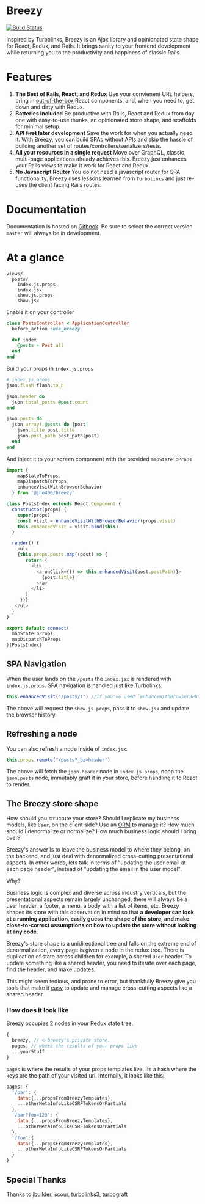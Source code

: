 # Breezy

[![Build Status](https://travis-ci.org/jho406/Breezy.svg?branch=master)](https://travis-ci.org/jho406/Breezy)

Inspired by Turbolinks, Breezy is an Ajax library and opinionated state shape for React, Redux, and Rails. It brings sanity to your frontend development while returning you to the productivity and happiness of classic Rails.

# Features

1. **The Best of Rails, React, and Redux** Use your convienent URL helpers, bring in [out-of-the-box](https://ant.design/components/button/) React components, and, when you need to, get down and dirty with Redux.
2. **Batteries Included** Be productive with Rails, React and Redux from day one with easy-to-use thunks, an opinionated store shape, and scaffolds for minimal setup.
3. **API** ~~**first**~~ **later development** Save the work for when you actually need it. With Breezy, you can build SPAs without APIs and skip the hassle of building another set of routes/controllers/serializers/tests.
4. **All your resources in a single request** Move over GraphQL, classic multi-page applications already achieves this. Breezy just enhances your Rails views to make it work for React and Redux.
5. **No Javascript Router** You do not need a javascript router for SPA functionality. Breezy uses lessons learned from `Turbolinks` and just re-uses the client facing Rails routes.

# Documentation

Documentation is hosted on [Gitbook](https://jho406.gitbook.io/breezy). Be sure to select the correct version. `master` will always be in development.

# At a glance

```text
views/
  posts/
    index.js.props
    index.jsx
    show.js.props
    show.jsx
```

Enable it on your controller

```ruby
class PostsController < ApplicationController
  before_action :use_breezy

  def index
    @posts = Post.all
  end
end
```

Build your props in `index.js.props`

```ruby
# index.js.props
json.flash flash.to_h

json.header do
  json.total_posts @post.count
end

json.posts do
  json.array! @posts do |post|
    json.title post.title
    json.post_path post_path(post)
  end
end
```

And inject it to your screen component with the provided `mapStateToProps`

```javascript
import {
    mapStateToProps,
    mapDispatchToProps,
    enhanceVisitWithBrowserBehavior
  } from '@jho406/breezy'

class PostsIndex extends React.Component {
  constructor(props) {
    super(props)
    const visit = enhanceVisitWithBrowserBehavior(props.visit)
    this.enhancedVisit = visit.bind(this)
  }

  render() {
    <ul>
    {this.props.posts.map((post) => {
       return (
         <li>
           <a onClick={() => this.enhancedVisit(post.postPath)}>
             {post.title}
           </a>
         </li>
       )
     })}
   </ul>
  }
}

export default connect(
  mapStateToProps,
  mapDispatchToProps
)(PostsIndex)
```

## SPA Navigation

When the user lands on the `/posts` the `index.jsx` is rendered with `index.js.props`. SPA navigation is handled just like Turbolinks:

```javascript
this.enhancedVisit("/posts/1") //if you've used `enhanceWithBrowserBehavior`
```

The above will request the `show.js.props`, pass it to `show.jsx` and update the browser history.

## Refreshing a node

You can also refresh a node inside of `index.jsx`.

```javascript
this.props.remote("/posts?_bz=header")
```

The above will fetch the `json.header` node in `index.js.props`, noop the `json.posts` node, immutably graft it in your store, before handling it to React to render.

## The Breezy store shape

How should you structure your store? Should I replicate my business models, like `User`, on the client side? Use an [ORM](https://github.com/tommikaikkonen/redux-orm) to manage it? How much should I denormalize or normalize? How much business logic should I bring over?

Breezy's answer is to leave the business model to where they belong, on the backend, and just deal with denormalized cross-cutting presentational aspects. In other words, lets talk in terms of "updating the user email at each page header", instead of "updating the email in the user model".

Why?

Business logic is complex and diverse across industry verticals, but the presentational aspects remain largely unchanged, there will always be a user header, a footer, a menu, a body with a list of items, etc. Breezy shapes its store with this observation in mind so that **a developer can look at a running application, easily guess the shape of the store, and make close-to-correct assumptions on how to update the store without looking at any code.**

Breezy's store shape is a unidirectional tree and falls on the extreme end of denormalization, every page is given a node in the redux tree. There is duplication of state across children for example, a shared `User` header. To update something like a shared header, you need to iterate over each page, find the header, and make updates.

This might seem tedious, and prone to error, but thankfully Breezy give you tools that make it [easy](utility.md#forEachJointPathAcrossAllPages) to update and manage cross-cutting aspects like a shared header.

### How does it look like

Breezy occupies 2 nodes in your Redux state tree.

```javascript
{
  breezy, // <-breezy's private store.
  pages, // where the results of your props live
  ...yourStuff
}
```

`pages` is where the results of your props templates live. Its a hash where the keys are the path of your visited url. Internally, it looks like this:

```javascript
pages: {
  '/bar': {
    data:{...propsFromBreezyTemplates},
    ...otherMetaInfoLikeCSRFTokensOrPartials
  },
  '/bar?foo=123': {
    data:{...propsFromBreezyTemplates},
    ...otherMetaInfoLikeCSRFTokensOrPartials
  },
  '/foo':{
    data:{...propsFromBreezyTemplates},
    ...otherMetaInfoLikeCSRFTokensOrPartials
  }
}
```

## Special Thanks

Thanks to [jbuilder](https://github.com/rails/jbuilder), [scour](https://github.com/rstacruz/scour), [turbolinks3](https://github.com/turbolinks/turbolinks-classic), [turbograft](https://github.com/Shopify/turbograft/)

